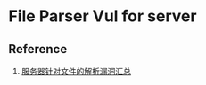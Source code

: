 # File Parser Vul for server

## Reference
1. [服务器针对文件的解析漏洞汇总](https://mp.weixin.qq.com/s/f0y_AjRtc4NjEqeJe6cPhw)
